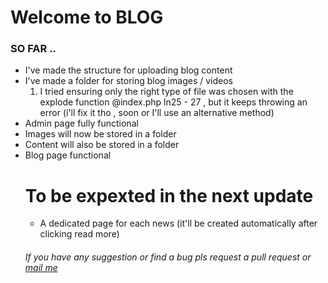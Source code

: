 <h1>Welcome to BLOG</h1>
<h3>SO FAR ..</h3> 
<ul>
<li>
    I've made the structure for uploading blog content
</li>
<li>
    I've made a folder for storing blog images / videos 
    <ol>
        <li>I tried ensuring only the right type of file was chosen with the explode function @index.php ln25 - 27 , but it keeps throwing an error (i'll fix it tho , soon or I'll use an alternative method)</li>
    </ol>
</li>
<li>Admin page fully functional <ol>
</ol>
<li>Images will now be stored in a folder</li>
<li>Content will also be stored in a folder</li>
<li>Blog page functional</li>
</li>
<h1>To be expexted in the next update</h1>
<ul>
<li>A dedicated page for each news (it'll be created automatically after clicking read more)</li>
</ul>
<h6>If you have any suggestion or find a bug pls request a pull request or <a href="mailto:adedayoemmanuel729@gmail.com">mail me</a></h6>
</ul>